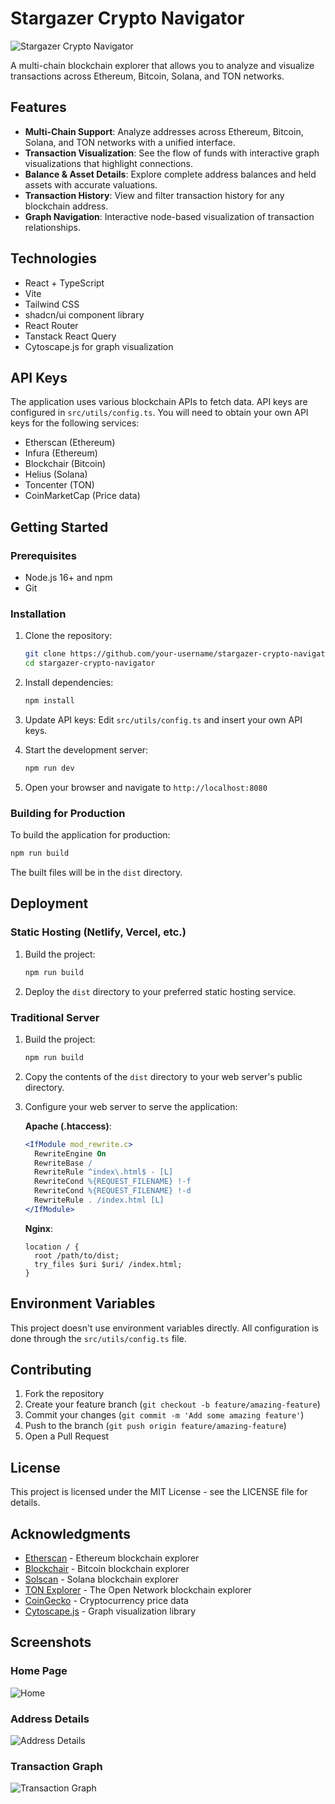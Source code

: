 
# Stargazer Crypto Navigator

![Stargazer Crypto Navigator](https://github.com/your-username/stargazer-crypto-navigator/raw/main/public/hero-image.png)

A multi-chain blockchain explorer that allows you to analyze and visualize transactions across Ethereum, Bitcoin, Solana, and TON networks.

## Features

- **Multi-Chain Support**: Analyze addresses across Ethereum, Bitcoin, Solana, and TON networks with a unified interface.
- **Transaction Visualization**: See the flow of funds with interactive graph visualizations that highlight connections.
- **Balance & Asset Details**: Explore complete address balances and held assets with accurate valuations.
- **Transaction History**: View and filter transaction history for any blockchain address.
- **Graph Navigation**: Interactive node-based visualization of transaction relationships.

## Technologies

- React + TypeScript
- Vite
- Tailwind CSS
- shadcn/ui component library
- React Router
- Tanstack React Query
- Cytoscape.js for graph visualization

## API Keys

The application uses various blockchain APIs to fetch data. API keys are configured in `src/utils/config.ts`. You will need to obtain your own API keys for the following services:

- Etherscan (Ethereum)
- Infura (Ethereum)
- Blockchair (Bitcoin)
- Helius (Solana)
- Toncenter (TON)
- CoinMarketCap (Price data)

## Getting Started

### Prerequisites

- Node.js 16+ and npm
- Git

### Installation

1. Clone the repository:
   ```bash
   git clone https://github.com/your-username/stargazer-crypto-navigator.git
   cd stargazer-crypto-navigator
   ```

2. Install dependencies:
   ```bash
   npm install
   ```

3. Update API keys:
   Edit `src/utils/config.ts` and insert your own API keys.

4. Start the development server:
   ```bash
   npm run dev
   ```

5. Open your browser and navigate to `http://localhost:8080`

### Building for Production

To build the application for production:

```bash
npm run build
```

The built files will be in the `dist` directory.

## Deployment

### Static Hosting (Netlify, Vercel, etc.)

1. Build the project:
   ```bash
   npm run build
   ```

2. Deploy the `dist` directory to your preferred static hosting service.

### Traditional Server

1. Build the project:
   ```bash
   npm run build
   ```

2. Copy the contents of the `dist` directory to your web server's public directory.

3. Configure your web server to serve the application:

   **Apache (.htaccess)**:
   ```apache
   <IfModule mod_rewrite.c>
     RewriteEngine On
     RewriteBase /
     RewriteRule ^index\.html$ - [L]
     RewriteCond %{REQUEST_FILENAME} !-f
     RewriteCond %{REQUEST_FILENAME} !-d
     RewriteRule . /index.html [L]
   </IfModule>
   ```

   **Nginx**:
   ```nginx
   location / {
     root /path/to/dist;
     try_files $uri $uri/ /index.html;
   }
   ```

## Environment Variables

This project doesn't use environment variables directly. All configuration is done through the `src/utils/config.ts` file.

## Contributing

1. Fork the repository
2. Create your feature branch (`git checkout -b feature/amazing-feature`)
3. Commit your changes (`git commit -m 'Add some amazing feature'`)
4. Push to the branch (`git push origin feature/amazing-feature`)
5. Open a Pull Request

## License

This project is licensed under the MIT License - see the LICENSE file for details.

## Acknowledgments

- [Etherscan](https://etherscan.io/) - Ethereum blockchain explorer
- [Blockchair](https://blockchair.com/) - Bitcoin blockchain explorer
- [Solscan](https://solscan.io/) - Solana blockchain explorer
- [TON Explorer](https://explorer.ton.org/) - The Open Network blockchain explorer
- [CoinGecko](https://www.coingecko.com/) - Cryptocurrency price data
- [Cytoscape.js](https://js.cytoscape.org/) - Graph visualization library

## Screenshots

### Home Page
![Home](https://github.com/your-username/stargazer-crypto-navigator/raw/main/public/screenshot-home.png)

### Address Details
![Address Details](https://github.com/your-username/stargazer-crypto-navigator/raw/main/public/screenshot-address.png)

### Transaction Graph
![Transaction Graph](https://github.com/your-username/stargazer-crypto-navigator/raw/main/public/screenshot-graph.png)
